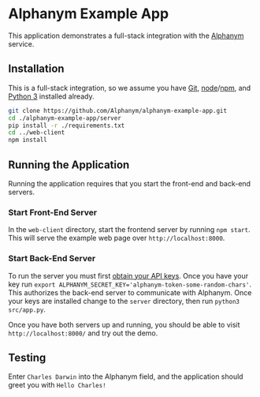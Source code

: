 # Alphanym Example App

This application demonstrates a full-stack integration with the [Alphanym](https://www.alphanym.com) service.

## Installation

This is a full-stack integration, so we assume you have [Git](https://git-scm.com/), [node](https://nodejs.org/en/)/[npm](https://www.npmjs.com/), and [Python 3](https://www.python.org/) installed already.

```sh 
git clone https://github.com/Alphanym/alphanym-example-app.git
cd ./alphanym-example-app/server
pip install -r ./requirements.txt
cd ../web-client
npm install
```

## Running the Application

Running the application requires that you start the front-end and back-end servers.

### Start Front-End Server
In the `web-client` directory, start the frontend server by running `npm start`. This will serve the example web page over `http://localhost:8000`. 

### Start Back-End Server
To run the server you must first [obtain your API keys](https://www.alphanym.com/subscribe). Once you have your key run `export ALPHANYM_SECRET_KEY='alphanym-token-some-random-chars'`.
This authorizes the back-end server to communicate with Alphanym. Once your keys are installed change to the `server` directory, then run `python3 src/app.py`.

Once you have both servers up and running, you should be able to visit `http://localhost:8000/` and try out the demo.

## Testing

Enter `Charles Darwin` into the Alphanym field, and the application should greet you with `Hello Charles!`

